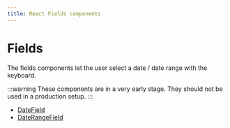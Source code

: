 ```yaml
---
title: React Fields components
---
```


# Fields

<p class="description">The fields components let the user select a date / date range with the keyboard.</p>

:::warning
These components are in a very early stage.
They should not be used in a production setup.
:::

- [DateField](/x/react-date-pickers/date-field/)
- [DateRangeField](/x/react-date-pickers/date-range-field/)
